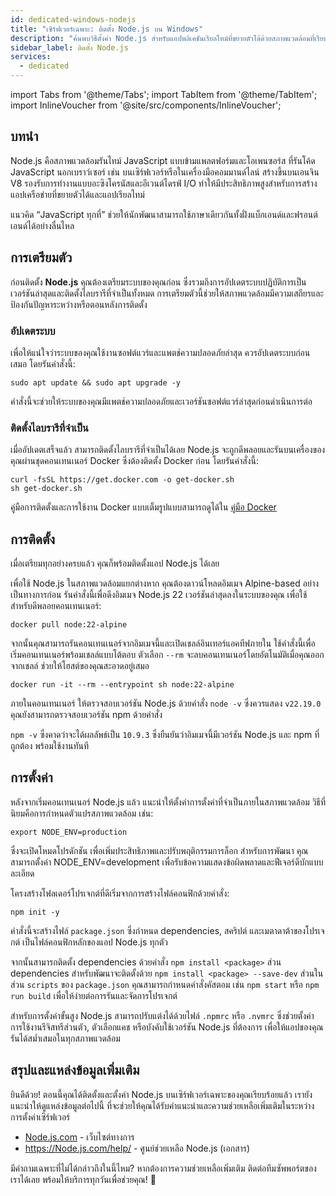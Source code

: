 ```yaml
---
id: dedicated-windows-nodejs
title: "เซิร์ฟเวอร์เฉพาะ: ติดตั้ง Node.js บน Windows"
description: "ค้นพบวิธีตั้งค่า Node.js สำหรับแอปพลิเคชันเรียลไทม์ที่ขยายตัวได้ด้วยสภาพแวดล้อมที่เรียบง่าย → เรียนรู้เพิ่มเติมตอนนี้"
sidebar_label: ติดตั้ง Node.js
services:
  - dedicated
---
```


import Tabs from '@theme/Tabs';
import TabItem from '@theme/TabItem';
import InlineVoucher from '@site/src/components/InlineVoucher';

## บทนำ

Node.js คือสภาพแวดล้อมรันไทม์ JavaScript แบบข้ามแพลตฟอร์มและโอเพนซอร์ส ที่รันโค้ด JavaScript นอกเบราว์เซอร์ เช่น บนเซิร์ฟเวอร์หรือในเครื่องมือคอมมานด์ไลน์ สร้างขึ้นบนเอนจิน V8 รองรับการทำงานแบบอะซิงโครนัสและอีเวนต์ไดรฟ์ I/O ทำให้มีประสิทธิภาพสูงสำหรับการสร้างแอปเครือข่ายที่ขยายตัวได้และแอปเรียลไทม์

แนวคิด “JavaScript ทุกที่” ช่วยให้นักพัฒนาสามารถใช้ภาษาเดียวกันทั้งฝั่งแบ็กเอนด์และฟรอนต์เอนด์ได้อย่างลื่นไหล



<InlineVoucher />



## การเตรียมตัว

ก่อนติดตั้ง **Node.js** คุณต้องเตรียมระบบของคุณก่อน ซึ่งรวมถึงการอัปเดตระบบปฏิบัติการเป็นเวอร์ชันล่าสุดและติดตั้งไลบรารีที่จำเป็นทั้งหมด การเตรียมตัวนี้ช่วยให้สภาพแวดล้อมมีความเสถียรและป้องกันปัญหาระหว่างหรือตอนหลังการติดตั้ง


### อัปเดตระบบ
เพื่อให้แน่ใจว่าระบบของคุณใช้งานซอฟต์แวร์และแพตช์ความปลอดภัยล่าสุด ควรอัปเดตระบบก่อนเสมอ โดยรันคำสั่งนี้:

```
sudo apt update && sudo apt upgrade -y
```
คำสั่งนี้จะช่วยให้ระบบของคุณมีแพตช์ความปลอดภัยและเวอร์ชันซอฟต์แวร์ล่าสุดก่อนดำเนินการต่อ

### ติดตั้งไลบรารีที่จำเป็น
เมื่ออัปเดตเสร็จแล้ว สามารถติดตั้งไลบรารีที่จำเป็นได้เลย Node.js จะถูกดีพลอยและรันบนเครื่องของคุณผ่านชุดคอนเทนเนอร์ Docker ซึ่งต้องติดตั้ง Docker ก่อน โดยรันคำสั่งนี้:

```
curl -fsSL https://get.docker.com -o get-docker.sh
sh get-docker.sh
```

คู่มือการติดตั้งและการใช้งาน Docker แบบเต็มรูปแบบสามารถดูได้ใน [คู่มือ Docker](vserver-windows-docker.md)



## การติดตั้ง

เมื่อเตรียมทุกอย่างครบแล้ว คุณก็พร้อมติดตั้งแอป Node.js ได้เลย


เพื่อใช้ Node.js ในสภาพแวดล้อมแยกต่างหาก คุณต้องดาวน์โหลดอิมเมจ Alpine-based อย่างเป็นทางการก่อน รันคำสั่งนี้เพื่อดึงอิมเมจ Node.js 22 เวอร์ชันล่าสุดลงในระบบของคุณ เพื่อใช้สำหรับดีพลอยคอนเทนเนอร์:

```
docker pull node:22-alpine
```

จากนั้นคุณสามารถรันคอนเทนเนอร์จากอิมเมจนี้และเปิดเชลล์อินเทอร์แอคทีฟภายใน ใช้คำสั่งนี้เพื่อเริ่มคอนเทนเนอร์พร้อมเชลล์แบบโต้ตอบ ตัวเลือก `--rm` จะลบคอนเทนเนอร์โดยอัตโนมัติเมื่อคุณออกจากเชลล์ ช่วยให้โฮสต์ของคุณสะอาดอยู่เสมอ

```
docker run -it --rm --entrypoint sh node:22-alpine
```

ภายในคอนเทนเนอร์ ให้ตรวจสอบเวอร์ชัน Node.js ด้วยคำสั่ง `node -v` ซึ่งควรแสดง `v22.19.0` คุณยังสามารถตรวจสอบเวอร์ชัน npm ด้วยคำสั่ง

`npm -v` ซึ่งคาดว่าจะได้ผลลัพธ์เป็น `10.9.3` ซึ่งยืนยันว่าอิมเมจนี้มีเวอร์ชัน Node.js และ npm ที่ถูกต้อง พร้อมใช้งานทันที



## การตั้งค่า

หลังจากเริ่มคอนเทนเนอร์ Node.js แล้ว แนะนำให้ตั้งค่าการตั้งค่าที่จำเป็นภายในสภาพแวดล้อม วิธีที่นิยมคือการกำหนดตัวแปรสภาพแวดล้อม เช่น:

```
export NODE_ENV=production
```

ซึ่งจะเปิดโหมดโปรดักชัน เพื่อเพิ่มประสิทธิภาพและปรับพฤติกรรมการล็อก สำหรับการพัฒนา คุณสามารถตั้งค่า NODE_ENV=development เพื่อรับข้อความแสดงข้อผิดพลาดและฟีเจอร์ดีบักแบบละเอียด

โครงสร้างโฟลเดอร์โปรเจกต์ที่ดีเริ่มจากการสร้างไฟล์คอนฟิกด้วยคำสั่ง:

```
npm init -y
```

คำสั่งนี้จะสร้างไฟล์ `package.json` ซึ่งกำหนด dependencies, สคริปต์ และเมตาดาต้าของโปรเจกต์ เป็นไฟล์คอนฟิกหลักของแอป Node.js ทุกตัว

จากนั้นสามารถติดตั้ง dependencies ด้วยคำสั่ง `npm install <package>` ส่วน dependencies สำหรับพัฒนาจะติดตั้งด้วย `npm install <package> --save-dev` ส่วนในส่วน `scripts` ของ `package.json` คุณสามารถกำหนดคำสั่งคัสตอม เช่น `npm start` หรือ `npm run build` เพื่อให้ง่ายต่อการรันและจัดการโปรเจกต์

สำหรับการตั้งค่าขั้นสูง Node.js สามารถปรับแต่งได้ด้วยไฟล์ `.npmrc` หรือ `.nvmrc` ซึ่งช่วยตั้งค่าการใช้งานรีจิสทรีส่วนตัว, ตัวเลือกแคช หรือบังคับใช้เวอร์ชัน Node.js ที่ต้องการ เพื่อให้แอปของคุณรันได้สม่ำเสมอในทุกสภาพแวดล้อม



## สรุปและแหล่งข้อมูลเพิ่มเติม

ยินดีด้วย! ตอนนี้คุณได้ติดตั้งและตั้งค่า Node.js บนเซิร์ฟเวอร์เฉพาะของคุณเรียบร้อยแล้ว เรายังแนะนำให้ดูแหล่งข้อมูลต่อไปนี้ ที่จะช่วยให้คุณได้รับคำแนะนำและความช่วยเหลือเพิ่มเติมในระหว่างการตั้งค่าเซิร์ฟเวอร์

- [Node.js.com](https://Node.js.com/) - เว็บไซต์ทางการ
- https://Node.js.com/help/ - ศูนย์ช่วยเหลือ Node.js (เอกสาร)

มีคำถามเฉพาะที่ไม่ได้กล่าวถึงในนี้ไหม? หากต้องการความช่วยเหลือเพิ่มเติม ติดต่อทีมซัพพอร์ตของเราได้เลย พร้อมให้บริการทุกวันเพื่อช่วยคุณ! 🙂